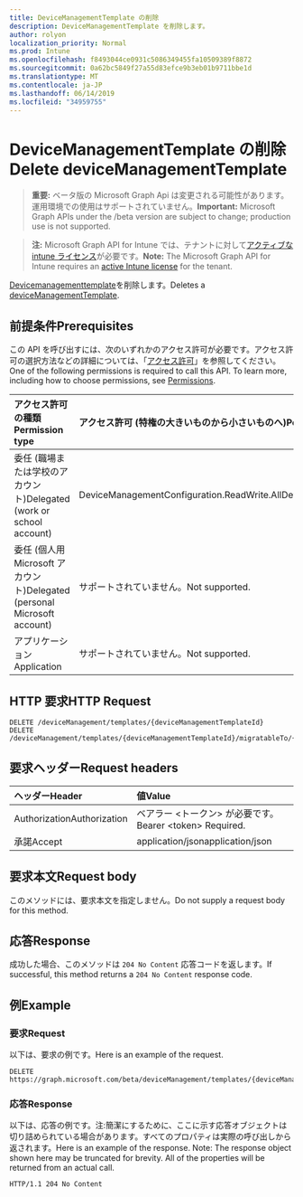 ```yaml
---
title: DeviceManagementTemplate の削除
description: DeviceManagementTemplate を削除します。
author: rolyon
localization_priority: Normal
ms.prod: Intune
ms.openlocfilehash: f8493044ce0931c5086349455fa10509389f8872
ms.sourcegitcommit: 0a62bc5849f27a55d83efce9b3eb01b9711bbe1d
ms.translationtype: MT
ms.contentlocale: ja-JP
ms.lasthandoff: 06/14/2019
ms.locfileid: "34959755"
---
```

# <a name="delete-devicemanagementtemplate"></a><span data-ttu-id="3e86c-103">DeviceManagementTemplate の削除</span><span class="sxs-lookup"><span data-stu-id="3e86c-103">Delete deviceManagementTemplate</span></span>

> <span data-ttu-id="3e86c-104">**重要:** ベータ版の Microsoft Graph Api は変更される可能性があります。運用環境での使用はサポートされていません。</span><span class="sxs-lookup"><span data-stu-id="3e86c-104">**Important:** Microsoft Graph APIs under the /beta version are subject to change; production use is not supported.</span></span>

> <span data-ttu-id="3e86c-105">**注:** Microsoft Graph API for Intune では、テナントに対して[アクティブな intune ライセンス](https://go.microsoft.com/fwlink/?linkid=839381)が必要です。</span><span class="sxs-lookup"><span data-stu-id="3e86c-105">**Note:** The Microsoft Graph API for Intune requires an [active Intune license](https://go.microsoft.com/fwlink/?linkid=839381) for the tenant.</span></span>

<span data-ttu-id="3e86c-106">[Devicemanagementtemplate](../resources/intune-deviceintent-devicemanagementtemplate.md)を削除します。</span><span class="sxs-lookup"><span data-stu-id="3e86c-106">Deletes a [deviceManagementTemplate](../resources/intune-deviceintent-devicemanagementtemplate.md).</span></span>

## <a name="prerequisites"></a><span data-ttu-id="3e86c-107">前提条件</span><span class="sxs-lookup"><span data-stu-id="3e86c-107">Prerequisites</span></span>
<span data-ttu-id="3e86c-p101">この API を呼び出すには、次のいずれかのアクセス許可が必要です。アクセス許可の選択方法などの詳細については、「[アクセス許可](/graph/permissions-reference)」を参照してください。</span><span class="sxs-lookup"><span data-stu-id="3e86c-p101">One of the following permissions is required to call this API. To learn more, including how to choose permissions, see [Permissions](/graph/permissions-reference).</span></span>

|<span data-ttu-id="3e86c-110">アクセス許可の種類</span><span class="sxs-lookup"><span data-stu-id="3e86c-110">Permission type</span></span>|<span data-ttu-id="3e86c-111">アクセス許可 (特権の大きいものから小さいものへ)</span><span class="sxs-lookup"><span data-stu-id="3e86c-111">Permissions (from most to least privileged)</span></span>|
|:---|:---|
|<span data-ttu-id="3e86c-112">委任 (職場または学校のアカウント)</span><span class="sxs-lookup"><span data-stu-id="3e86c-112">Delegated (work or school account)</span></span>|<span data-ttu-id="3e86c-113">DeviceManagementConfiguration.ReadWrite.All</span><span class="sxs-lookup"><span data-stu-id="3e86c-113">DeviceManagementConfiguration.ReadWrite.All</span></span>|
|<span data-ttu-id="3e86c-114">委任 (個人用 Microsoft アカウント)</span><span class="sxs-lookup"><span data-stu-id="3e86c-114">Delegated (personal Microsoft account)</span></span>|<span data-ttu-id="3e86c-115">サポートされていません。</span><span class="sxs-lookup"><span data-stu-id="3e86c-115">Not supported.</span></span>|
|<span data-ttu-id="3e86c-116">アプリケーション</span><span class="sxs-lookup"><span data-stu-id="3e86c-116">Application</span></span>|<span data-ttu-id="3e86c-117">サポートされていません。</span><span class="sxs-lookup"><span data-stu-id="3e86c-117">Not supported.</span></span>|

## <a name="http-request"></a><span data-ttu-id="3e86c-118">HTTP 要求</span><span class="sxs-lookup"><span data-stu-id="3e86c-118">HTTP Request</span></span>
<!-- {
  "blockType": "ignored"
}
-->
``` http
DELETE /deviceManagement/templates/{deviceManagementTemplateId}
DELETE /deviceManagement/templates/{deviceManagementTemplateId}/migratableTo/{deviceManagementTemplateId}
```

## <a name="request-headers"></a><span data-ttu-id="3e86c-119">要求ヘッダー</span><span class="sxs-lookup"><span data-stu-id="3e86c-119">Request headers</span></span>
|<span data-ttu-id="3e86c-120">ヘッダー</span><span class="sxs-lookup"><span data-stu-id="3e86c-120">Header</span></span>|<span data-ttu-id="3e86c-121">値</span><span class="sxs-lookup"><span data-stu-id="3e86c-121">Value</span></span>|
|:---|:---|
|<span data-ttu-id="3e86c-122">Authorization</span><span class="sxs-lookup"><span data-stu-id="3e86c-122">Authorization</span></span>|<span data-ttu-id="3e86c-123">ベアラー &lt;トークン&gt; が必要です。</span><span class="sxs-lookup"><span data-stu-id="3e86c-123">Bearer &lt;token&gt; Required.</span></span>|
|<span data-ttu-id="3e86c-124">承諾</span><span class="sxs-lookup"><span data-stu-id="3e86c-124">Accept</span></span>|<span data-ttu-id="3e86c-125">application/json</span><span class="sxs-lookup"><span data-stu-id="3e86c-125">application/json</span></span>|

## <a name="request-body"></a><span data-ttu-id="3e86c-126">要求本文</span><span class="sxs-lookup"><span data-stu-id="3e86c-126">Request body</span></span>
<span data-ttu-id="3e86c-127">このメソッドには、要求本文を指定しません。</span><span class="sxs-lookup"><span data-stu-id="3e86c-127">Do not supply a request body for this method.</span></span>

## <a name="response"></a><span data-ttu-id="3e86c-128">応答</span><span class="sxs-lookup"><span data-stu-id="3e86c-128">Response</span></span>
<span data-ttu-id="3e86c-129">成功した場合、このメソッドは `204 No Content` 応答コードを返します。</span><span class="sxs-lookup"><span data-stu-id="3e86c-129">If successful, this method returns a `204 No Content` response code.</span></span>

## <a name="example"></a><span data-ttu-id="3e86c-130">例</span><span class="sxs-lookup"><span data-stu-id="3e86c-130">Example</span></span>

### <a name="request"></a><span data-ttu-id="3e86c-131">要求</span><span class="sxs-lookup"><span data-stu-id="3e86c-131">Request</span></span>
<span data-ttu-id="3e86c-132">以下は、要求の例です。</span><span class="sxs-lookup"><span data-stu-id="3e86c-132">Here is an example of the request.</span></span>
``` http
DELETE https://graph.microsoft.com/beta/deviceManagement/templates/{deviceManagementTemplateId}
```

### <a name="response"></a><span data-ttu-id="3e86c-133">応答</span><span class="sxs-lookup"><span data-stu-id="3e86c-133">Response</span></span>
<span data-ttu-id="3e86c-p102">以下は、応答の例です。注:簡潔にするために、ここに示す応答オブジェクトは切り詰められている場合があります。すべてのプロパティは実際の呼び出しから返されます。</span><span class="sxs-lookup"><span data-stu-id="3e86c-p102">Here is an example of the response. Note: The response object shown here may be truncated for brevity. All of the properties will be returned from an actual call.</span></span>
``` http
HTTP/1.1 204 No Content
```





